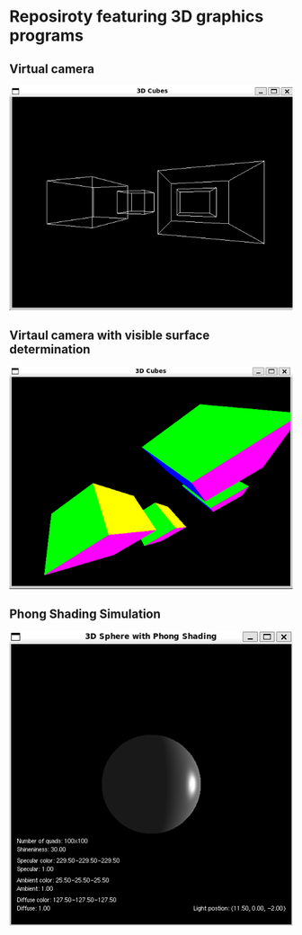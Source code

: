 # Reposiroty featuring 3D graphics programs

## Virtual camera
![virtual camera](virtual_camera/img/side_view.png) 
## Virtaul camera with visible surface determination
![virtual camera](virtual_camera_depth/img/perspective_view.png) 
## Phong Shading Simulation
![phong shading](phong_shading/img/side_reflection.png) 
